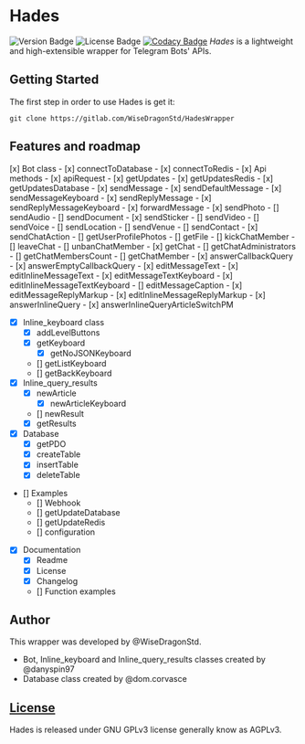 # Hades
![Version Badge](https://img.shields.io/badge/version-0.3-lightgrey.svg?style=flat)
![License Badge](https://img.shields.io/badge/license-AGPLv3-blue.svg?style=flat)
[![Codacy Badge](https://api.codacy.com/project/badge/Grade/37c6ba26de864c1e966aa4813b538e96)](https://www.codacy.com/app/danyspin97/HadesWrapper?utm_source=gitlab.com&amp;utm_medium=referral&amp;utm_content=WiseDragonStd/HadesWrapper/&amp;utm_campaign=Badge_Grade)
*Hades* is a lightweight and high-extensible wrapper for Telegram Bots' APIs.

## Getting Started

The first step in order to use Hades is get it:

```
git clone https://gitlab.com/WiseDragonStd/HadesWrapper
```

## Features and roadmap

[x] Bot class
    - [x] connectToDatabase
    - [x] connectToRedis
    - [x] Api methods
        - [x] apiRequest
        - [x] getUpdates
            - [x] getUpdatesRedis
            - [x] getUpdatesDatabase
        - [x] sendMessage
            - [x] sendDefaultMessage
            - [x] sendMessageKeyboard
            - [x] sendReplyMessage
            - [x] sendReplyMessageKeyboard
        - [x] forwardMessage
        - [x] sendPhoto
        - [] sendAudio
        - [] sendDocument
        - [x] sendSticker
        - [] sendVideo
        - [] sendVoice
        - [] sendLocation
        - [] sendVenue
        - [] sendContact
        - [x] sendChatAction
        - [] getUserProfilePhotos
        - [] getFile
        - [] kickChatMember
        - [] leaveChat
        - [] unbanChatMember
        - [x] getChat
        - [] getChatAdministrators
        - [] getChatMembersCount
        - [] getChatMember
        - [x] answerCallbackQuery
            - [x] answerEmptyCallbackQuery
        - [x] editMessageText
            - [x] editInlineMessageText
            - [x] editMessageTextKeyboard
            - [x] editInlineMessageTextKeyboard
        - [] editMessageCaption
        - [x] editMessageReplyMarkup
            - [x] editInlineMessageReplyMarkup
        - [x] answerInlineQuery
            - [x] answerInlineQueryArticleSwitchPM
- [x] Inline_keyboard class
    - [x] addLevelButtons
    - [x] getKeyboard
        - [x] getNoJSONKeyboard
    - [] getListKeyboard
    - [] getBackKeyboard
- [x] Inline_query_results
    - [x] newArticle
        - [x] newArticleKeyboard
    - [] newResult
    - [x] getResults
-[x] Database
    - [x] getPDO
    - [x] createTable
    - [x] insertTable
    - [x] deleteTable
- [] Examples
    - [] Webhook
    - [] getUpdateDatabase
    - [] getUpdateRedis
    - [] configuration
- [x] Documentation
    - [x] Readme
    - [x] License
    - [x] Changelog
    - [] Function examples

## Author
This wrapper was developed by @WiseDragonStd.
- Bot, Inline_keyboard and Inline_query_results classes created by @danyspin97
- Database class created by @dom.corvasce

## [License](https://gitlab.com/WiseDragonStd/HadesWrapper/blob/master/LICENSE.md)

Hades is released under GNU GPLv3 license generally know as AGPLv3.